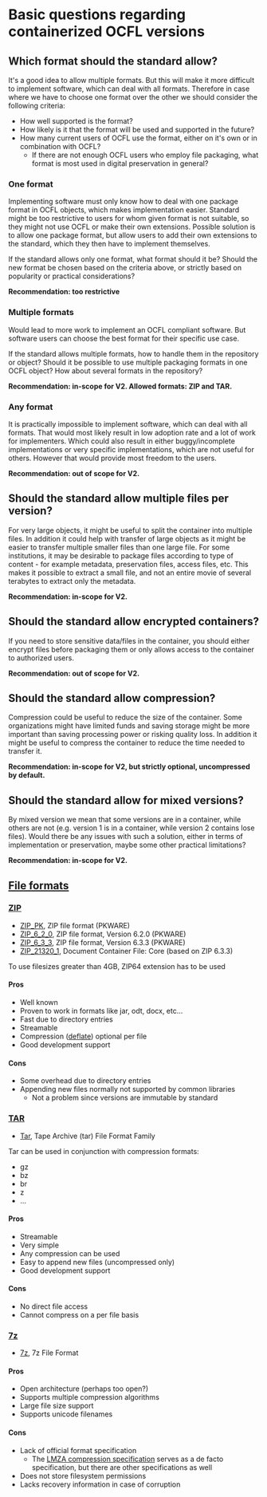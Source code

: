 # Basic questions regarding containerized OCFL versions

## Which format should the standard allow?
It's a good idea to allow multiple formats. 
But this will make it more difficult to implement software, which can deal with all formats.
Therefore in case where we have to choose one format over the other we should consider the following criteria:
- How well supported is the format?
- How likely is it that the format will be used and supported in the future?
- How many current users of OCFL use the format, either on it's own or in combination with OCFL?
  - If there are not enough OCFL users who employ file packaging, what format is most used in digital preservation in general?

### One format
Implementing software must only know how to deal with one package format in OCFL objects, which makes implementation easier.
Standard might be too restrictive to users for whom given format is not suitable, so they might not use OCFL or make their own extensions.
Possible solution is to allow one package format, but allow users to add their own extensions to the standard, which they then have to implement themselves.

If the standard allows only one format, what format should it be?
Should the new format be chosen based on the criteria above, or strictly based on popularity or practical considerations?

**Recommendation: too restrictive**

### Multiple formats
Would lead to more work to implement an OCFL compliant software. 
But software users can choose the best format for their specific use case.

If the standard allows multiple formats, how to handle them in the repository or object?
Should it be possible to use multiple packaging formats in one OCFL object?
How about several formats in the repository?

**Recommendation: in-scope for V2. Allowed formats: ZIP and TAR.**

### Any format
It is practically impossible to implement software, which can deal with all formats.
That would most likely result in low adoption rate and a lot of work for implementers.
Which could also result in either buggy/incomplete implementations or very specific implementations, which are not useful for others.
However that would provide most freedom to the users.

**Recommendation: out of scope for V2.**

## Should the standard allow multiple files per version?
For very large objects, it might be useful to split the container into multiple files.
In addition it could help with transfer of large objects as it might be easier to transfer multiple smaller files than one large file.
For some institutions, it may be desirable to package files according to type of content - for example metadata, preservation files, access files, etc. 
This makes it possible to extract a small file, and not an entire movie of several terabytes to extract only the metadata.

**Recommendation: in-scope for V2.**

## Should the standard allow encrypted containers?
If you need to store sensitive data/files in the container, you should either encrypt files before packaging them or only allows access to the container to authorized users.

**Recommendation: out of scope for V2.**

## Should the standard allow compression?
Compression could be useful to reduce the size of the container.
Some organizations might have limited funds and saving storage might be more important than saving processing power or risking quality loss.
In addition it might be useful to compress the container to reduce the time needed to transfer it.

**Recommendation: in-scope for V2, but strictly optional, uncompressed by default.**

## Should the standard allow for mixed versions?
By mixed version we mean that some versions are in a container, while others are not (e.g. version 1 is in a container, while version 2 contains lose files).
Would there be any issues with such a solution, either in terms of implementation or preservation, maybe some other practical limitations?

**Recommendation: in-scope for V2.**

## [File formats](https://en.wikipedia.org/wiki/List_of_archive_formats)

### [ZIP](https://en.wikipedia.org/wiki/ZIP_(file_format)) 
* [ZIP_PK](https://www.loc.gov/preservation/digital/formats/fdd/fdd000354.shtml), ZIP file format (PKWARE)
* [ZIP_6_2_0](https://www.loc.gov/preservation/digital/formats/fdd/fdd000355.shtml), ZIP file format, Version 6.2.0 (PKWARE)
* [ZIP_6_3_3](https://www.loc.gov/preservation/digital/formats/fdd/fdd000362.shtml), ZIP file format, Version 6.3.3 (PKWARE)
* [ZIP_21320_1](https://www.loc.gov/preservation/digital/formats/fdd/fdd000361.shtml), Document Container File: Core (based on ZIP 6.3.3)

To use filesizes greater than 4GB, ZIP64 extension has to be used

#### Pros
* Well known
* Proven to work in formats like jar, odt, docx, etc...
* Fast due to directory entries
* Streamable
* Compression ([deflate](https://en.wikipedia.org/wiki/Deflate)) optional per file
* Good development support

#### Cons
* Some overhead due to directory entries
* Appending new files normally not supported by common libraries
  * Not a problem since versions are immutable by standard

### [TAR](https://en.wikipedia.org/wiki/Tar_%28computing%29)
* [Tar](https://www.loc.gov/preservation/digital/formats/fdd/fdd000531.shtml), Tape Archive (tar) File Format Family

Tar can be used in conjunction with compression formats:
* gz
* bz
* br
* z
* ...

#### Pros
* Streamable
* Very simple
* Any compression can be used
* Easy to append new files (uncompressed only)
* Good development support

#### Cons
* No direct file access
* Cannot compress on a per file basis 

### [7z](https://en.wikipedia.org/wiki/7z)
* [7z](https://www.loc.gov/preservation/digital/formats/fdd/fdd000539.shtml), 7z File Format

#### Pros
* Open architecture (perhaps too open?)
* Supports multiple compression algorithms
* Large file size support
* Supports unicode filenames

#### Cons
* Lack of official format specification
  * The [LMZA compression specification](https://github.com/jljusten/LZMA-SDK/blob/master/DOC/7zFormat.txt) serves as a de facto specification, but there are other specifications as well
* Does not store filesystem permissions
* Lacks recovery information in case of corruption
